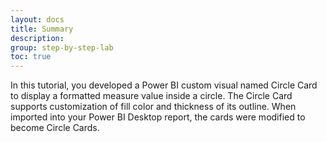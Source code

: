 ```yaml
---
layout: docs
title: Summary
description:
group: step-by-step-lab
toc: true
---
```


In this tutorial, you developed a Power BI custom visual named Circle Card to display a formatted measure value inside a circle. The Circle Card supports customization of fill color and thickness of its outline.
When imported into your Power BI Desktop report, the cards were modified to become Circle Cards.